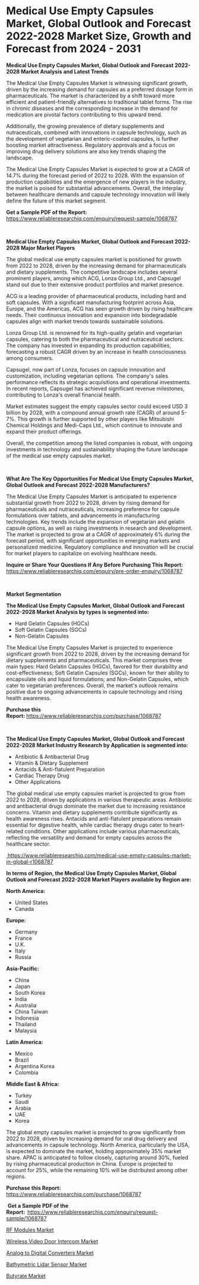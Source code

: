 <p><h1>Medical Use Empty Capsules Market, Global Outlook and Forecast 2022-2028 Market Size, Growth and Forecast from 2024 - 2031</h1></p><p><strong>Medical Use Empty Capsules Market, Global Outlook and Forecast 2022-2028 Market Analysis and Latest Trends</strong></p>
<p><p>The Medical Use Empty Capsules Market is witnessing significant growth, driven by the increasing demand for capsules as a preferred dosage form in pharmaceuticals. The market is characterized by a shift toward more efficient and patient-friendly alternatives to traditional tablet forms. The rise in chronic diseases and the corresponding increase in the demand for medication are pivotal factors contributing to this upward trend. </p><p>Additionally, the growing prevalence of dietary supplements and nutraceuticals, combined with innovations in capsule technology, such as the development of vegetarian and enteric-coated capsules, is further boosting market attractiveness. Regulatory approvals and a focus on improving drug delivery solutions are also key trends shaping the landscape. </p><p>The Medical Use Empty Capsules Market is expected to grow at a CAGR of 14.7% during the forecast period of 2022 to 2028. With the expansion of production capabilities and the emergence of new players in the industry, the market is poised for substantial advancements. Overall, the interplay between healthcare demands and capsule technology innovation will likely define the future of this market segment.</p></p>
<p><strong>Get a Sample PDF of the Report:&nbsp;</strong> <a href="https://www.reliableresearchiq.com/enquiry/request-sample/1068787">https://www.reliableresearchiq.com/enquiry/request-sample/1068787</a></p>
<p>&nbsp;</p>
<p><strong>Medical Use Empty Capsules Market, Global Outlook and Forecast 2022-2028 Major Market Players</strong></p>
<p><p>The global medical use empty capsules market is positioned for growth from 2022 to 2028, driven by the increasing demand for pharmaceuticals and dietary supplements. The competitive landscape includes several prominent players, among which ACG, Lonza Group Ltd., and Capsugel stand out due to their extensive product portfolios and market presence.</p><p>ACG is a leading provider of pharmaceutical products, including hard and soft capsules. With a significant manufacturing footprint across Asia, Europe, and the Americas, ACG has seen growth driven by rising healthcare needs. Their continuous innovation and expansion into biodegradable capsules align with market trends towards sustainable solutions.</p><p>Lonza Group Ltd. is renowned for its high-quality gelatin and vegetarian capsules, catering to both the pharmaceutical and nutraceutical sectors. The company has invested in expanding its production capabilities, forecasting a robust CAGR driven by an increase in health consciousness among consumers.</p><p>Capsugel, now part of Lonza, focuses on capsule innovation and customization, including vegetarian options. The company's sales performance reflects its strategic acquisitions and operational investments. In recent reports, Capsugel has achieved significant revenue milestones, contributing to Lonza's overall financial health.</p><p>Market estimates suggest the empty capsules sector could exceed USD 3 billion by 2028, with a compound annual growth rate (CAGR) of around 5-7%. This growth is further supported by other players like Mitsubishi Chemical Holdings and Medi-Caps Ltd., which continue to innovate and expand their product offerings.</p><p>Overall, the competition among the listed companies is robust, with ongoing investments in technology and sustainability shaping the future landscape of the medical use empty capsules market.</p></p>
<p>&nbsp;</p>
<p><strong>What Are The Key Opportunities For Medical Use Empty Capsules Market, Global Outlook and Forecast 2022-2028 Manufacturers?</strong></p>
<p><p>The Medical Use Empty Capsules Market is anticipated to experience substantial growth from 2022 to 2028, driven by rising demand for pharmaceuticals and nutraceuticals, increasing preference for capsule formulations over tablets, and advancements in manufacturing technologies. Key trends include the expansion of vegetarian and gelatin capsule options, as well as rising investments in research and development. The market is projected to grow at a CAGR of approximately 6% during the forecast period, with significant opportunities in emerging markets and personalized medicine. Regulatory compliance and innovation will be crucial for market players to capitalize on evolving healthcare needs.</p></p>
<p><strong>Inquire or Share Your Questions If Any Before Purchasing This Report:</strong> <a href="https://www.reliableresearchiq.com/enquiry/pre-order-enquiry/1068787">https://www.reliableresearchiq.com/enquiry/pre-order-enquiry/1068787</a></p>
<p>&nbsp;</p>
<p><strong>Market Segmentation</strong></p>
<p><strong>The Medical Use Empty Capsules Market, Global Outlook and Forecast 2022-2028 Market Analysis by types is segmented into:</strong></p>
<p><ul><li>Hard Gelatin Capsules (HGCs)</li><li>Soft Gelatin Capsules (SGCs)</li><li>Non-Gelatin Capsules</li></ul></p>
<p><p>The Medical Use Empty Capsules Market is projected to experience significant growth from 2022 to 2028, driven by the increasing demand for dietary supplements and pharmaceuticals. This market comprises three main types: Hard Gelatin Capsules (HGCs), favored for their durability and cost-effectiveness; Soft Gelatin Capsules (SGCs), known for their ability to encapsulate oils and liquid formulations; and Non-Gelatin Capsules, which cater to vegetarian preferences. Overall, the market's outlook remains positive due to ongoing advancements in capsule technology and rising health awareness.</p></p>
<p><strong>Purchase this Report:&nbsp;</strong><a href="https://www.reliableresearchiq.com/purchase/1068787">https://www.reliableresearchiq.com/purchase/1068787</a></p>
<p>&nbsp;</p>
<p><strong>The Medical Use Empty Capsules Market, Global Outlook and Forecast 2022-2028 Market Industry Research by Application is segmented into:</strong></p>
<p><ul><li>Antibiotic & Antibacterial Drug</li><li>Vitamin & Dietary Supplement</li><li>Antacids & Anti-flatulent Preparation</li><li>Cardiac Therapy Drug</li><li>Other Applications</li></ul></p>
<p><p>The global medical use empty capsules market is projected to grow from 2022 to 2028, driven by applications in various therapeutic areas. Antibiotic and antibacterial drugs dominate the market due to increasing resistance concerns. Vitamin and dietary supplements contribute significantly as health awareness rises. Antacids and anti-flatulent preparations remain essential for digestive health, while cardiac therapy drugs cater to heart-related conditions. Other applications include various pharmaceuticals, reflecting the versatility and demand for empty capsules across the healthcare sector.</p></p>
<p><a href="https://www.reliableresearchiq.com/medical-use-empty-capsules-market-in-global-r1068787">&nbsp;https://www.reliableresearchiq.com/medical-use-empty-capsules-market-in-global-r1068787</a></p>
<p><strong>In terms of Region, the Medical Use Empty Capsules Market, Global Outlook and Forecast 2022-2028 Market Players available by Region are:</strong></p>
<p>
    <p> <strong> North America: </strong>
        <ul>
            <li>United States</li>
            <li>Canada</li>
        </ul>
        </p> 
    <p> <strong> Europe: </strong>
        <ul>
            <li>Germany</li>
            <li>France</li>
            <li>U.K.</li>
            <li>Italy</li>
            <li>Russia</li>
        </ul>
        </p> 
    <p> <strong> Asia-Pacific: </strong>
        <ul>
            <li>China</li>
            <li>Japan</li>
            <li>South Korea</li>
            <li>India</li>
            <li>Australia</li>
            <li>China Taiwan</li>
            <li>Indonesia</li>
            <li>Thailand</li>
            <li>Malaysia</li>
        </ul>
        </p> 
    <p> <strong> Latin America: </strong>
        <ul>
            <li>Mexico</li>
            <li>Brazil</li>
            <li>Argentina Korea</li>
            <li>Colombia</li>
        </ul>
        </p> 
    <p> <strong> Middle East & Africa: </strong>
        <ul>
            <li>Turkey</li>
            <li>Saudi</li>
            <li>Arabia</li>
            <li>UAE</li>
            <li>Korea</li>
        </ul>
    </p>
    </p>
<p><p>The global empty capsules market is projected to grow significantly from 2022 to 2028, driven by increasing demand for oral drug delivery and advancements in capsule technology. North America, particularly the USA, is expected to dominate the market, holding approximately 35% market share. APAC is anticipated to follow closely, capturing around 30%, fueled by rising pharmaceutical production in China. Europe is projected to account for 25%, while the remaining 10% will be distributed among other regions.</p></p>
<p><strong>Purchase this Report: </strong><a href="https://www.reliableresearchiq.com/purchase/1068787">https://www.reliableresearchiq.com/purchase/1068787</a></p>
<p>&nbsp;<strong>Get a Sample PDF of the Report:&nbsp;&nbsp;</strong><a href="https://www.reliableresearchiq.com/enquiry/request-sample/1068787">https://www.reliableresearchiq.com/enquiry/request-sample/1068787</a></p>
<p><strong></strong></p>
<p><p><a href="https://www.linkedin.com/pulse/what-growth-opportunities-challenges-rf-modules-market-score-market-ci3me?trackingId=crz48CCgR6K1pw769v0GXA%3D%3D">RF Modules Market</a></p><p><a href="https://medium.com/@danibram100_64069/this-report-on-wireless-video-door-intercom-market-is-a-comprehensive-analysis-of-market-shares-ca4ed1785485">Wireless Video Door Intercom Market</a></p><p><a href="https://www.linkedin.com/pulse/what-innovations-market-trends-shaping-analog-digital-converters-nvsxc?trackingId=LX46bks1T9GaaYy7x2wcRQ%3D%3D">Analog to Digital Converters Market</a></p><p><a href="https://medium.com/@duron7928/the-bathymetric-lidar-sensor-industry-analysis-report-offers-a-comprehensive-and-current-9ec2dcfc7116">Bathymetric Lidar Sensor Market</a></p><p><a href="https://issuu.com/reportprime-2/docs/butyrate-market-size-2030.pptx_b5bc4272d64a6c">Butyrate Market</a></p></p>